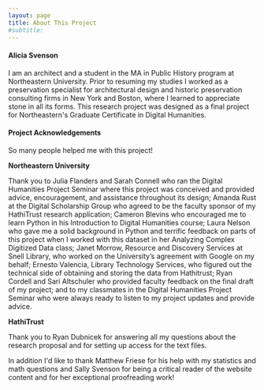```yaml
---
layout: page
title: About This Project
#subtitle: 
---
```


#### Alicia Svenson

I am an architect and a student in the MA in Public History program at Northeastern University. Prior to resuming my studies I worked as a preservation specialist for architectural design and historic preservation consulting firms in New York and Boston, where I learned to appreciate stone in all its forms. This research project was designed as a final project for Northeastern's Graduate Certificate in Digital Humanities.

#### Project Acknowledgements

So many people helped me with this project!

**Northeastern University**

Thank you to Julia Flanders and Sarah Connell who ran the Digital Humanities Project Seminar where this project was conceived and provided advice, encouragement, and assistance throughout its design; Amanda Rust at the Digital Scholarship Group who agreed to be the faculty sponsor of my HathiTrust research application; Cameron Blevins who encouraged me to learn Python in his Introduction to Digital Humanities course; Laura Nelson who gave me a solid background in Python and terrific feedback on parts of this project when I worked with this dataset in her Analyzing Complex Digitized Data class; Janet Morrow, Resource and Discovery Services at Snell Library, who worked on the University’s agreement with Google on my behalf; Ernesto Valencia, Library Technology Services, who figured out the technical side of obtaining and storing the data from Hathitrust; Ryan Cordell and Sari Altschuler who provided faculty feedback on the final draft of my project; and to my classmates in the Digital Humanities Project Seminar who were always ready to listen to my project updates and provide advice.

**HathiTrust**

Thank you to Ryan Dubnicek for answering all my questions about the research proposal and for setting up access for the text files.


In addition I'd like to thank Matthew Friese for his help with my statistics and math questions and Sally Svenson for being a critical reader of the website content and for her exceptional proofreading work!


